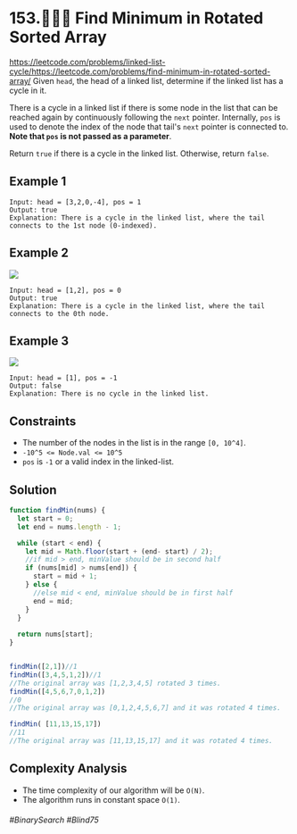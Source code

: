 # 153.👩🏽‍🦯 Find Minimum in Rotated Sorted Array
https://leetcode.com/problems/linked-list-cycle/https://leetcode.com/problems/find-minimum-in-rotated-sorted-array/
Given `head`, the head of a linked list, determine if the linked list has a cycle in it.

There is a cycle in a linked list if there is some node in the list that can be reached again by continuously following the `next` pointer. Internally, `pos` is used to denote the index of the node that tail's `next` pointer is connected to. <b>Note that `pos` is not passed as a parameter</b>.

Return `true` if there is a cycle in the linked list. Otherwise, return `false`.

## Example 1
````
Input: head = [3,2,0,-4], pos = 1
Output: true
Explanation: There is a cycle in the linked list, where the tail connects to the 1st node (0-indexed).
````

## Example 2
![](https://assets.leetcode.com/uploads/2018/12/07/circularlinkedlist_test2.png)
````
Input: head = [1,2], pos = 0
Output: true
Explanation: There is a cycle in the linked list, where the tail connects to the 0th node.
````

## Example 3
![](https://assets.leetcode.com/uploads/2018/12/07/circularlinkedlist_test3.png)
````
Input: head = [1], pos = -1
Output: false
Explanation: There is no cycle in the linked list.
````

## Constraints
- The number of the nodes in the list is in the range `[0, 10^4]`.
- `-10^5 <= Node.val <= 10^5`
- `pos` is `-1` or a valid index in the linked-list.

## Solution
````js
function findMin(nums) {
  let start = 0;
  let end = nums.length - 1;

  while (start < end) {
    let mid = Math.floor(start + (end- start) / 2);
    //if mid > end, minValue should be in second half
    if (nums[mid] > nums[end]) {
      start = mid + 1;
    } else {
      //else mid < end, minValue should be in first half
      end = mid;
    }
  }
      
  return nums[start];
}


findMin([2,1])//1
findMin([3,4,5,1,2])//1
//The original array was [1,2,3,4,5] rotated 3 times.
findMin([4,5,6,7,0,1,2])
//0
//The original array was [0,1,2,4,5,6,7] and it was rotated 4 times.

findMin( [11,13,15,17])
//11
//The original array was [11,13,15,17] and it was rotated 4 times.
````

## Complexity Analysis
- The time complexity of our algorithm will be `O(N)`.
- The algorithm runs in constant space `O(1)`.
###### #BinarySearch #Blind75
